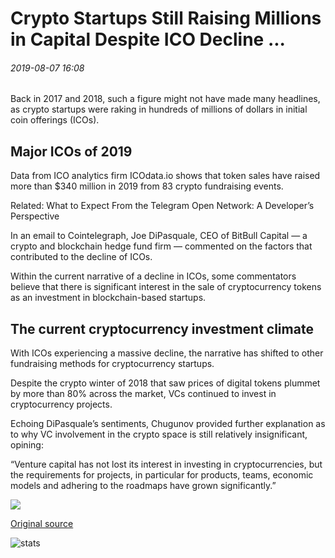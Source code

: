 # Crypto Startups Still Raising Millions in Capital Despite ICO Decline ...

###### 2019-08-07 16:08

Back in 2017 and 2018, such a figure might not have made many headlines, as crypto startups were raking in hundreds of millions of dollars in initial coin offerings (ICOs).

## Major ICOs of 2019

Data from ICO analytics firm ICOdata.io shows that token sales have raised more than $340 million in 2019 from 83 crypto fundraising events.

Related: What to Expect From the Telegram Open Network: A Developer’s Perspective

In an email to Cointelegraph, Joe DiPasquale, CEO of BitBull Capital — a crypto and blockchain hedge fund firm — commented on the factors that contributed to the decline of ICOs.

Within the current narrative of a decline in ICOs, some commentators believe that there is significant interest in the sale of cryptocurrency tokens as an investment in blockchain-based startups.

## The current cryptocurrency investment climate

With ICOs experiencing a massive decline, the narrative has shifted to other fundraising methods for cryptocurrency startups.

Despite the crypto winter of 2018 that saw prices of digital tokens plummet by more than 80% across the market, VCs continued to invest in cryptocurrency projects.

Echoing DiPasquale’s sentiments, Chugunov provided further explanation as to why VC involvement in the crypto space is still relatively insignificant, opining:

“Venture capital has not lost its interest in investing in cryptocurrencies, but the requirements for projects, in particular for products, teams, economic models and adhering to the roadmaps have grown significantly.”

![](https://s3.cointelegraph.com/storage/uploads/view/e5caddb4d9b13efa8a888643429df440.png)

[Original source](https://cointelegraph.com/news/crypto-startups-still-raising-millions-in-capital-despite-ico-decline)

![stats](https://c.statcounter.com/11760860/0/a89fa40b/1/ "stats")